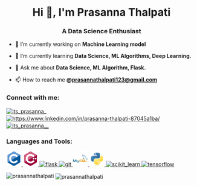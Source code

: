 <h1 align="center">Hi 👋, I'm Prasanna Thalpati</h1>
<h3 align="center">A Data Science Enthusiast</h3>

- 🔭 I’m currently working on **Machine Learning model**

- 🌱 I’m currently learning **Data Science, ML Algorithms, Deep Learning.**

- 💬 Ask me about **Data Science, ML Algorithm, Flask.**

- 📫 How to reach me **@prasannathalpati123@gmail.com**

<h3 align="left">Connect with me:</h3>
<p align="left">
<a href="https://twitter.com/its_prasanna_" target="blank"><img align="center" src="https://raw.githubusercontent.com/rahuldkjain/github-profile-readme-generator/master/src/images/icons/Social/twitter.svg" alt="its_prasanna_" height="30" width="40" /></a>
<a href="https://linkedin.com/in/https://www.linkedin.com/in/prasanna-thalpati-87045a1ba" target="blank"><img align="center" src="https://raw.githubusercontent.com/rahuldkjain/github-profile-readme-generator/master/src/images/icons/Social/linked-in-alt.svg" alt="https://www.linkedin.com/in/prasanna-thalpati-87045a1ba/" height="30" width="40" /></a>
<a href="https://instagram.com/its_prasanna__" target="blank"><img align="center" src="https://raw.githubusercontent.com/rahuldkjain/github-profile-readme-generator/master/src/images/icons/Social/instagram.svg" alt="its_prasanna__" height="30" width="40" /></a>
</p>

<h3 align="left">Languages and Tools:</h3>
<p align="left"> <a href="https://www.cprogramming.com/" target="_blank"> <img src="https://raw.githubusercontent.com/devicons/devicon/master/icons/c/c-original.svg" alt="c" width="40" height="40"/> </a> <a href="https://www.w3schools.com/cpp/" target="_blank"> <img src="https://raw.githubusercontent.com/devicons/devicon/master/icons/cplusplus/cplusplus-original.svg" alt="cplusplus" width="40" height="40"/> </a> <a href="https://flask.palletsprojects.com/" target="_blank"> <img src="https://www.vectorlogo.zone/logos/pocoo_flask/pocoo_flask-icon.svg" alt="flask" width="40" height="40"/> </a> <a href="https://git-scm.com/" target="_blank"> <img src="https://www.vectorlogo.zone/logos/git-scm/git-scm-icon.svg" alt="git" width="40" height="40"/> </a> <a href="https://www.mysql.com/" target="_blank"> <img src="https://raw.githubusercontent.com/devicons/devicon/master/icons/mysql/mysql-original-wordmark.svg" alt="mysql" width="40" height="40"/> </a> <a href="https://www.python.org" target="_blank"> <img src="https://raw.githubusercontent.com/devicons/devicon/master/icons/python/python-original.svg" alt="python" width="40" height="40"/> </a> <a href="https://scikit-learn.org/" target="_blank"> <img src="https://upload.wikimedia.org/wikipedia/commons/0/05/Scikit_learn_logo_small.svg" alt="scikit_learn" width="40" height="40"/> </a> <a href="https://www.tensorflow.org" target="_blank"> <img src="https://www.vectorlogo.zone/logos/tensorflow/tensorflow-icon.svg" alt="tensorflow" width="40" height="40"/> </a> </p>

<p><img align="left" src="https://github-readme-stats.vercel.app/api/top-langs?username=prasannathalpati&show_icons=true&locale=en&layout=compact" alt="prasannathalpati" /></p>

<p>&nbsp;<img align="center" src="https://github-readme-stats.vercel.app/api?username=prasannathalpati&show_icons=true&locale=en" alt="prasannathalpati" /></p>
